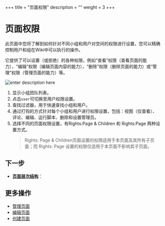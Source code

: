 ﻿+++
title = "页面权限"
description = ""
weight = 3
+++

# 页面权限

此页面中您将了解到如何针对不同小组和用户对空间的权限进行设置，您可以精确控制用户和组在Wiki中可以执行的操作。 

它提供了可以设置（或拒绝）的各种权限，例如“查看”权限（查看页面的能力），“编辑”权限（编辑页面内容的能力），“删除”权限（删除页面的能力）或“管理”权限（管理页面的能力）等。

![enter description here](/docs/user-guide/wiki/image/image17.png)

1. 显示小组团队列表。
2. 点击`user`可切换至用户权限设置。
3. 查找过滤器，用于快速查找小组和用户。
4. 通过打钩的方式针对每个小组和用户进行权限设置，包括：视图（仅查看）、评论、编辑、运行脚本、删除和设置管理员。
5. 选择不同的页面权限设置，有Rights:Page & Children 和 Rights:Page 两种设置方式。
    <blockquote class="note">
    Rights: Page & Children页面设置的权限适用于本页面及其所有子页面；而 Rights: Page 设置的权限仅适用于本页面不影响其子页面。
    </blockquote>


## 下一步

- [**页面层次结构**](../permissions-page)：

## 更多操作

- [管理页面](../manage-page)
- [编辑页面](../edict-page) 
- [创建页面](../create-page)



